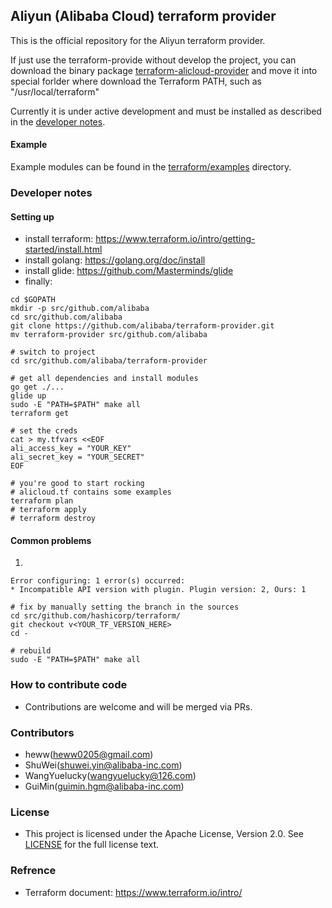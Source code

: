 ## Aliyun (Alibaba Cloud) terraform provider


This is the official repository for the Aliyun terraform provider.

If just use the terraform-provide without develop the project, you can download the binary package [terraform-alicloud-provider](http://opensource-tf.oss-cn-shanghai.aliyuncs.com/terraform-provider-alicloud) and move it into special forlder where download the Terraform PATH, such as "/usr/local/terraform"

Currently it is under active development and must be installed as described in the [developer notes](#developer-notes).

#### Example

Example modules can be found in the [terraform/examples](terraform/examples) directory.


### Developer notes

#### Setting up
* install terraform: https://www.terraform.io/intro/getting-started/install.html
* install golang:    https://golang.org/doc/install
* install glide: https://github.com/Masterminds/glide
* finally:

```
cd $GOPATH
mkdir -p src/github.com/alibaba
cd src/github.com/alibaba
git clone https://github.com/alibaba/terraform-provider.git
mv terraform-provider src/github.com/alibaba

# switch to project
cd src/github.com/alibaba/terraform-provider

# get all dependencies and install modules
go get ./...
glide up
sudo -E "PATH=$PATH" make all
terraform get

# set the creds
cat > my.tfvars <<EOF
ali_access_key = "YOUR_KEY"
ali_secret_key = "YOUR_SECRET"
EOF

# you're good to start rocking
# alicloud.tf contains some examples
terraform plan
# terraform apply
# terraform destroy
```

#### Common problems

1.
```
Error configuring: 1 error(s) occurred:
* Incompatible API version with plugin. Plugin version: 2, Ours: 1

# fix by manually setting the branch in the sources
cd src/github.com/hashicorp/terraform/
git checkout v<YOUR_TF_VERSION_HERE>
cd -

# rebuild
sudo -E "PATH=$PATH" make all
```


### How to contribute code
* Contributions are welcome and will be merged via PRs.

### Contributors
* heww(heww0205@gmail.com)
* ShuWei(shuwei.yin@alibaba-inc.com)
* WangYuelucky(wangyuelucky@126.com)
* GuiMin(guimin.hgm@alibaba-inc.com)

### License
* This project is licensed under the Apache License, Version 2.0. See [LICENSE](https://github.com/alibaba/terraform-provider/blob/master/LICENSE) for the full license text.

### Refrence
* Terraform document: https://www.terraform.io/intro/
